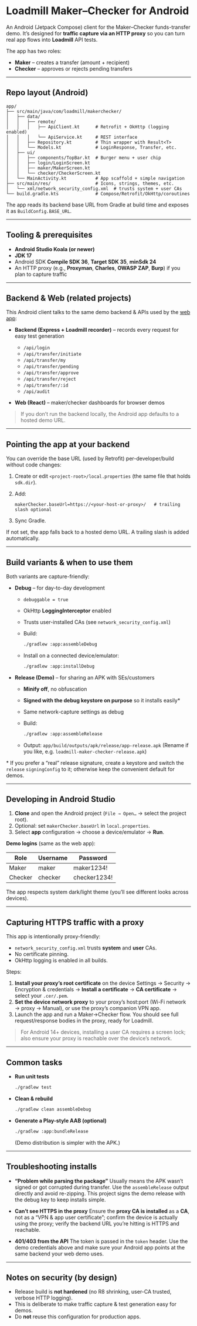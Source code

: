# Loadmill Maker–Checker for Android

An Android (Jetpack Compose) client for the Maker–Checker funds-transfer demo. It’s designed for **traffic capture via an HTTP proxy** so you can turn real app flows into **Loadmill** API tests.

The app has two roles:

* **Maker** – creates a transfer (amount + recipient)
* **Checker** – approves or rejects pending transfers

---

## Repo layout (Android)

```
app/
├── src/main/java/com/loadmill/makerchecker/
│   ├── data/
│   │   ├── remote/
│   │   │   ├── ApiClient.kt      # Retrofit + OkHttp (logging enabled)
│   │   │   └── ApiService.kt     # REST interface
│   │   ├── Repository.kt         # Thin wrapper with Result<T>
│   │   └── Models.kt             # LoginResponse, Transfer, etc.
│   ├── ui/
│   │   ├── components/TopBar.kt  # Burger menu + user chip
│   │   ├── login/LoginScreen.kt
│   │   ├── maker/MakerScreen.kt
│   │   └── checker/CheckerScreen.kt
│   └── MainActivity.kt           # App scaffold + simple navigation
├── src/main/res/                 # Icons, strings, themes, etc.
│   └── xml/network_security_config.xml  # trusts system + user CAs
└── build.gradle.kts              # Compose/Retrofit/OkHttp/coroutines
```

The app reads its backend base URL from Gradle at build time and exposes it as `BuildConfig.BASE_URL`.

---

## Tooling & prerequisites

* **Android Studio Koala (or newer)**
* **JDK 17**
* Android SDK **Compile SDK 36**, **Target SDK 35**, **minSdk 24**
* An HTTP proxy (e.g., **Proxyman**, **Charles**, **OWASP ZAP**, **Burp**) if you plan to capture traffic

---

## Backend & Web (related projects)

This Android client talks to the same demo backend & APIs used by the [web app](https://github.com/loadmill/maker-checker-demo):

* **Backend (Express + Loadmill recorder)** – records every request for easy test generation

    * `/api/login`
    * `/api/transfer/initiate`
    * `/api/transfer/my`
    * `/api/transfer/pending`
    * `/api/transfer/approve`
    * `/api/transfer/reject`
    * `/api/transfer/:id`
    * `/api/audit`
* **Web (React)** – maker/checker dashboards for browser demos

> If you don’t run the backend locally, the Android app defaults to a hosted demo URL.

---

## Pointing the app at your backend

You can override the base URL (used by Retrofit) per-developer/build without code changes:

1. Create or edit `<project-root>/local.properties` (the same file that holds `sdk.dir`).
2. Add:

   ```
   makerChecker.baseUrl=https://<your-host-or-proxy>/   # trailing slash optional
   ```
3. Sync Gradle.

If not set, the app falls back to a hosted demo URL. A trailing slash is added automatically.

---

## Build variants & when to use them

Both variants are capture-friendly:

* **Debug** – for day-to-day development

    * `debuggable = true`
    * OkHttp **LoggingInterceptor** enabled
    * Trusts user-installed CAs (see `network_security_config.xml`)
    * Build:

      ```bash
      ./gradlew :app:assembleDebug
      ```
    * Install on a connected device/emulator:

      ```bash
      ./gradlew :app:installDebug
      ```

* **Release (Demo)** – for sharing an APK with SEs/customers

    * **Minify off**, no obfuscation
    * **Signed with the debug keystore on purpose** so it installs easily\*
    * Same network-capture settings as debug
    * Build:

      ```bash
      ./gradlew :app:assembleRelease
      ```
    * Output: `app/build/outputs/apk/release/app-release.apk`
      (Rename if you like, e.g. `loadmill-maker-checker-release.apk`)

\* If you prefer a “real” release signature, create a keystore and switch the `release` `signingConfig` to it; otherwise keep the convenient default for demos.

---

## Developing in Android Studio

1. **Clone** and open the Android project (`File → Open…` → select the project root).
2. Optional: set `makerChecker.baseUrl` in `local.properties`.
3. Select **app** configuration → choose a device/emulator → **Run**.

**Demo logins** (same as the web app):

| Role    | Username | Password     |
| ------- | -------- | ------------ |
| Maker   | maker    | maker1234!   |
| Checker | checker  | checker1234! |

The app respects system dark/light theme (you’ll see different looks across devices).

---

## Capturing HTTPS traffic with a proxy

This app is intentionally proxy-friendly:

* `network_security_config.xml` trusts **system** and **user** CAs.
* No certificate pinning.
* OkHttp logging is enabled in all builds.

Steps:

1. **Install your proxy’s root certificate** on the device
   Settings → Security → Encryption & credentials → **Install a certificate** → **CA certificate** → select your `.cer/.pem`.
2. **Set the device network proxy** to your proxy’s host\:port (Wi-Fi network → proxy → Manual), or use the proxy’s companion VPN app.
3. Launch the app and run a Maker→Checker flow.
   You should see full request/response bodies in the proxy, ready for Loadmill.

> For Android 14+ devices, installing a user CA requires a screen lock; also ensure your proxy is reachable over the device’s network.

---

## Common tasks

* **Run unit tests**

  ```bash
  ./gradlew test
  ```

* **Clean & rebuild**

  ```bash
  ./gradlew clean assembleDebug
  ```

* **Generate a Play-style AAB (optional)**

  ```bash
  ./gradlew :app:bundleRelease
  ```

  (Demo distribution is simpler with the APK.)

---

## Troubleshooting installs

* **“Problem while parsing the package”**
  Usually means the APK wasn’t signed or got corrupted during transfer. Use the `assembleRelease` output directly and avoid re-zipping. This project signs the demo release with the debug key to keep installs simple.

* **Can’t see HTTPS in the proxy**
  Ensure the **proxy CA is installed** as a **CA**, not as a “VPN & app user certificate”; confirm the device is actually using the proxy; verify the backend URL you’re hitting is HTTPS and reachable.

* **401/403 from the API**
  The token is passed in the `token` header. Use the demo credentials above and make sure your Android app points at the same backend your web demo uses.

---

## Notes on security (by design)

* Release build is **not hardened** (no R8 shrinking, user-CA trusted, verbose HTTP logging).
* This is deliberate to make traffic capture & test generation easy for demos.
* Do **not** reuse this configuration for production apps.
